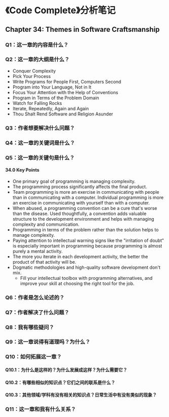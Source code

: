 # 《Code Complete》分析笔记

## Chapter 34: Themes in Software Craftsmanship

### Q1：这一章的内容是什么？

### Q2：这一章的大纲是什么？

- Conquer Complexity
- Pick Your Process
- Write Programs for People First, Computers Second
- Program into Your Language, Not in It
- Focus Your Attention with the Help of Conventions
- Program in Terms of the Problem Domain
- Watch for Falling Rocks
- Iterate, Repeatedly, Again and Again
- Thou Shalt Rend Software and Religion Asunder

### Q3：作者想要解决什么问题？

### Q4：这一章的关键词是什么？

### Q5：这一章的关键句是什么？

#### 34.0 Key Points

- One primary goal of programming is managing complexity.
- The programming process significantly affects the final product.
- Team programming is more an exercise in communicating with people than in communicating with a computer.
  Individual programming is more an exercise in communicating with yourself than with a computer.
- When abused, a programming convention can be a cure that's worse than the disease.
  Used thoughtfully, a convention adds valuable structure to the development environment and helps with managing complexity and communication.
- Programming in terms of the problem rather than the solution helps to manage complexity.
- Paying attention to intellectual warning signs like the "irritation of doubt" is especially important in programming
  because programming is almost purely a mental activity.
- The more you iterate in each development activity, the better the product of that activity will be.
- Dogmatic methodologies and high-quality software development don't mix.
  - Fill your intellectual toolbox with programming alternatives, and improve your skill at choosing the right tool for the job.


### Q6：作者是怎么论述的？

### Q7：作者解决了什么问题？

### Q8：我有哪些疑问？

### Q9：这一章说得有道理吗？为什么？

### Q10：如何拓展这一章？

#### Q10.1：为什么是这样的？为什么发展成这样？为什么需要它？

#### Q10.2：有哪些相似的知识点？它们之间的联系是什么？

#### Q10.3：其他领域/学科有没有相关的知识点？日常生活中有没有类似的现象？

### Q11：这一章和我有什么关系？

